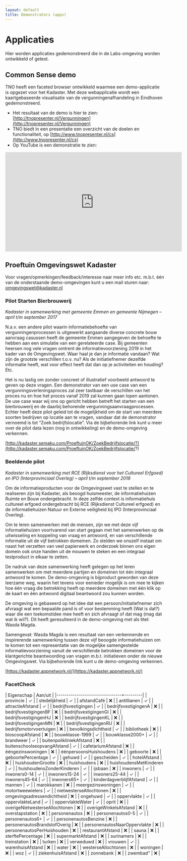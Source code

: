 ```yaml
---
layout: default
title: Demonstrators (apps)
---
```


# Applicaties
Hier worden applicaties gedemonstreerd die in de Labs-omgeving worden ontwikkeld of getest.

## Common Sense demo
TNO heeft een faceted browser ontwikkeld waarmee een demo-applicatie is opgezet voor het Kadaster. Met deze webapplicatie wordt een kaartgebaseerde visualisatie van de vergunningenafhandeling in Eindhoven gedemonstreerd.

- Het resultaat van de demo is hier te zien: [http://tnopresenter.nl/Vergunningen](http://tnopresenter.nl/Vergunningen)
- TNO biedt in een presentatie een overzicht van de doelen en functionaliteit, op [http://www.tnopresenter.nl/cs](http://www.tnopresenter.nl/cs)
- Op YouTube is een demonstratie te zien:
<iframe width="560" height="315" src="https://www.youtube.com/embed/EGTMvd5jYd4" frameborder="0" allowfullscreen></iframe> 

## Proeftuin Omgevingswet Kadaster
Voor vragen/opmerkingen/feedback/interesse naar meer info etc. m.b.t. één van de onderstaande demo-omgevingen kunt u een mail sturen naar: <omgevingswet@kadaster.nl>

### Pilot Starten Bierbrouwerij

*Kadaster in samenwerking met gemeente Emmen en gemeente Nijmegen – april t/m september 2017*
 
N.a.v. een andere pilot waarin informatiebehoefte van vergunningenprocessen is uitgewerkt aangaande diverse concrete bouw aanvraag casussen heeft de gemeente Emmen aangegeven de behoefte te hebben aan een simulatie van een gerelateerde case. Bij gemeenten heersen nog vele vragen omtrent de informatievoorziening 2019 in het kader van de Omgevingswet. Waar haal je dan je informatie vandaan? Wat zijn de grootste verschillen t.o.v. nu? Als de initiatiefnemer dezelfde informatie heeft, wat voor effect heeft dat dan op je activiteiten en houding? Etc. 
 
Het is nu lastig om zonder concreet of illustratief voorbeeld antwoord te geven op deze vragen. Een demonstrator van een use case van een vergunningsverleningsproces zal zeer tastbaar de verschillen van het proces nu en hoe het proces vanaf 2019 zal kunnen gaan lopen aantonen. De use case waar wij ons op gericht hebben betreft het starten van een bierbrouwerij en de daarbij behorende vergunningsaanvraagprocessen. Echter heeft deze pilot geleid tot de mogelijkheid om de start van meerdere soorten bedrijven op locatie aan te vragen, vandaar dat de demonstrator vernoemd is tot “Zoek bedrijfslocatie”. Via de bijbehorende link kunt u meer over de pilot data lezen (nog in ontwikkeling) en de demo-omgeving verkennen.

[http://kadaster.semaku.com/ProeftuinOK/ZoekBedrijfslocatie/?](http://kadaster.semaku.com/ProeftuinOK/ZoekBedrijfslocatie/?)

### Beeldende pilot
*Kadaster in samenwerking met RCE (Rijksdienst voor het Cultureel Erfgoed) en IPO (Interprovinciaal Overleg) – april t/m september 2016*

Om de informatieproducten voor de Omgevingswet vast te stellen en te realiseren zijn bij Kadaster, als beoogd huismeester, de informatiehuizen Ruimte en Bouw ondergebracht. In deze zelfde context is informatiehuis cultureel erfgoed ondergebracht bij RCE (Rijksdienst Cultureel erfgoed) en de informatiehuizen Natuur en Externe veiligheid bij IPO (Interprovinciaal Overleg).

Om te leren samenwerken met de mensen, zijn we met deze vijf informatiehuizen voortvarend van start gegaan met het samenwerken op de uitwisseling en koppeling van vraag en antwoord, en van verschillende informatie uit de vijf betrokken domeinen. Zo stelden we onszelf instaat om naast het verzetten van veel papierwerk en onderzoek binnen ons eigen domein ook onze handen uit de mouwen te steken en een integraal testproduct in elkaar te zetten. 

De nadruk van deze samenwerking heeft gelegen op het leren samenwerken om met meerdere partijen en domeinen tot één integraal antwoord te komen. De demo-omgeving is bijproduct geworden van deze leerzame weg, waarin het tevens voor eenieder mogelijk is om mee te kijken hoe één vraag die betrekking heeft op meerdere domeinen met één klik op de kaart en één antwoord digitaal beantwoord zou kunnen worden. 

De omgeving is gebaseerd op het idee dat een persoon/initiatiefnemer zich afvraagt wat een bepaalde pand is of voor bestemming heeft (Wat is dat?) waar die een toekomstidee mee heeft en zich afvraagt of dat mag (mag dat wat ik wil?). Dit heeft geresulteerd in de demo-omgeving met als titel: Wasda Magda. 

Samengevat: Wasda Magda is een resultaat van een verkennende en inspirerende samenwerking tussen deze vijf beoogde informatiehuizen om te komen tot een representatie van de mogelijke samengestelde informatievoorziening vanuit de verschillende betrokken domeinen voor de klantgerichte beantwoording van vragen m.b.t. initiatieven onder de nieuwe Omgevingswet. Via bijbehorende link kunt u de demo-omgeving verkennen. 
 
[https://kadaster.appnetwork.nl/](https://kadaster.appnetwork.nl/)

### FacetCheck

| Eigenschap                     | Aan/uit |
|--------------------------------+---------|
| provincie                      | ✓       |
| stedelijkheid                  | ✓       |
| afstandCafé                    | ❌      |
| antillianen                    | ✓       |
| attractieAfstand               | ✓       |
| bedrijfsvestigingen            | ✓       |
| bedrijfsvestigingenA           | ❌      |
| bedrijfsvestigingenBF          | ❌      |
| bedrijfsvestigingenGI          | ❌      |
| bedrijfsvestigingenHJ          | ❌      |
| bedrijfsvestigingenKL          | ❌      |
| bedrijfsvestigingenMN          | ❌      |
| bedrijfsvestigingenRU          | ❌      |
| bedrijfsmotorvoertuigen        | ❌      |
| bevolkingsdichtheid            | ✓       |
| bibliotheek                    | ❌      |
| bioscoopAfstand                | ❌      |
| bouwklasse-1999                | ✓       |
| bouwklasse2000+                | ✓       |
| brandweer                      | ✓       |
| buitenpolikliniekAfstand       | ❌      |
| buitenschoolseopvangAfstand    | ✓       |
| cafetariumAfstand              | ❌      |
| ééngezinswoningen              | ❌      |
| éénpersoonsHuishoudens         | ❌      |
| geboorte                       | ❌      |
| geboortePercentage             | ✓       |
| gehuwd                         | ✓       |
| gescheiden                     | ✓       |
| hotelAfstand                   | ❌      |
| huishoudenGrootte              | ❌      |
| huishoudens                    | ❌      |
| huishoudensMetKinderen         | ✓       |
| huishoudensZonderKinderen      | ✓       |
| ijsbaan                        | ❌      |
| inwoners                       | ✓       |
| inwoners0-14                   | ✓       |
| inwoners15-24                  | ✓       |
| inwoners25-44                  | ✓       |
| inwoners45-64                  | ✓       |
| inwoners65+                    | ✓       |
| kinderdagverblijfAfstand       | ✓       |
| mannen                         | ✓       |
| marokkanen                     | ❌      |
| meergezinswoningen             | ✓       |
| motortweewielers               | ✓       |
| nietwesterseAllochtonen        | ❌      |
| omgevingsadressendichtheid     | ❌      |
| ongehuwd                       | ✓       |
| oppervlakte                    | ✓       |
| oppervlakteLand                | ✓       |
| oppervlakteWater               | ✓       |
| oprit                          | ❌      |
| overigeNietwesterseAllochtonen | ❌      |
| overigeWinkelsAfstand          | ❌      |
| overstapstation                | ❌      |
| personenautos                  | ❌      |
| personenautos0-5               | ✓       |
| personenautos6+                | ✓       |
| personenautosBenzine           | ❌      |
| personenautosBrandstofOverig   | ❌      |
| personenautosNaarOppervlakte   | ❌      |
| personenautosPerHuishouden     | ❌      |
| restaurantAfstand              | ❌      |
| sauna                          | ❌      |
| sterftePercentage              | ❌      |
| supermarktAfstand              | ❌      |
| surinamers                     | ❌      |
| treinstation                   | ❌      |
| turken                         | ❌      |
| verweduwd                      | ❌      |
| vrouwen                        | ✓       |
| warenhuisAfstand               | ❌      |
| water                          | ❌      |
| westerseAllochtonen            | ❌      |
| woningen                       | ❌      |
| woz                            | ✓       |
| ziekenhuisAfstand              | ❌      |
| zonnebank                      | ❌      |
| zwembad"                       | ❌      |
